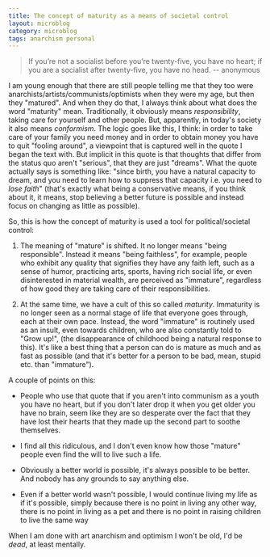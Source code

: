 ```yaml
---
title: The concept of maturity as a means of societal control
layout: microblog
category: microblog
tags: anarchism personal
---
```



> If you’re not a socialist before you’re twenty-five, you have no heart; if you are a socialist after twenty-five, you have no head. -- anonymous

I am young enough that there are still people telling me that they too were anarchists/artists/communists/optimists when they were my age, but then they "matured". And when they do that, I always think about what does the word "maturity" mean. Traditionally, it obviously means *responsibility*, taking care for yourself and other people. But, apparently, in today's society it also means *conformism*. The logic goes like this, I think: in order to take care of your family you need money and in order to obtain money you have to quit "fooling around", a viewpoint that is captured well in the quote I began the text with. But implicit in this quote is that thoughts that differ from the status quo aren't "serious", that they are just "dreams". What the quote actually says is something like: "since birth, you have a natural capacity to dream, and you need to learn how to suppress that capacity i.e. you need to *lose faith*" (that's exactly what being a conservative means, if you think about it, it means, stop believing a better future is possible and instead focus on changing as little as possible). 

So, this is how the concept of maturity is used a tool for political/societal control:

1. The meaning of "mature" is shifted. It no longer means "being responsible". Instead it means "being faithless", for example, people who exhibit any quality that signifies they have any faith left, such as a sense of humor, practicing arts, sports, having rich social life, or even disinterested in material wealth, are perceived as "immature", regardless of how good they are taking care of their responsibilities.

2. At the same time, we have a cult of this so called *maturity*. Immaturity is no longer seen as a normal stage of life that everyone goes through, each at their own pace. Instead, the word "immature" is routinely used as an insult, even towards children, who are also constantly told to "Grow up!", (the disappearance of childhood being a natural response to this). It's like a best thing that a person can do is mature as much and as fast as possible (and that it's better for a person to be bad, mean, stupid etc. than "immature").

A couple of points on this:

- People who use that quote that if you aren't into communism as a youth you have no heart, but if you don't later drop it when you get older you have no brain, seem like they are so  desperate over the fact that they have lost their hearts that they made up the second part to soothe themselves.

- I find all this ridiculous, and I don't even know how those "mature" people even find the will to live such a life. 

- Obviously a better world is possible, it's always possible to be better. And nobody has any grounds to say anything else.

- Even if a better world wasn't possible, I would continue living my life as if it's possible, simply because there is no point in living any other way, there is no point in living as a pet and there is no point in raising children to live the same way 

When I am done with art anarchism and optimism I won't be old, I'd be *dead*, at least mentally.
